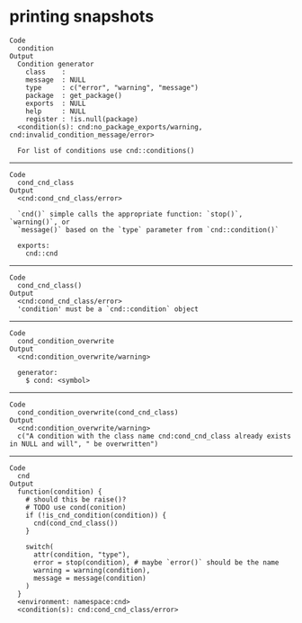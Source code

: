 # printing snapshots

    Code
      condition
    Output
      Condition generator
        class    : 
        message  : NULL
        type     : c("error", "warning", "message")
        package  : get_package()
        exports  : NULL
        help     : NULL
        register : !is.null(package)
      <condition(s): cnd:no_package_exports/warning, cnd:invalid_condition_message/error>
      
      For list of conditions use cnd::conditions()

---

    Code
      cond_cnd_class
    Output
      <cnd:cond_cnd_class/error>
      
      `cnd()` simple calls the appropriate function: `stop()`, `warning()`, or
      `message()` based on the `type` parameter from `cnd::condition()`
      
      exports:
        cnd::cnd

---

    Code
      cond_cnd_class()
    Output
      <cnd:cond_cnd_class/error>
      'condition' must be a `cnd::condition` object

---

    Code
      cond_condition_overwrite
    Output
      <cnd:condition_overwrite/warning>
      
      generator:
        $ cond: <symbol> 

---

    Code
      cond_condition_overwrite(cond_cnd_class)
    Output
      <cnd:condition_overwrite/warning>
      c("A condition with the class name cnd:cond_cnd_class already exists in NULL and will", " be overwritten")

---

    Code
      cnd
    Output
      function(condition) {
        # should this be raise()?
        # TODO use cond(conition)
        if (!is_cnd_condition(condition)) {
          cnd(cond_cnd_class())
        }
      
        switch(
          attr(condition, "type"),
          error = stop(condition), # maybe `error()` should be the name
          warning = warning(condition),
          message = message(condition)
        )
      }
      <environment: namespace:cnd>
      <condition(s): cnd:cond_cnd_class/error>

